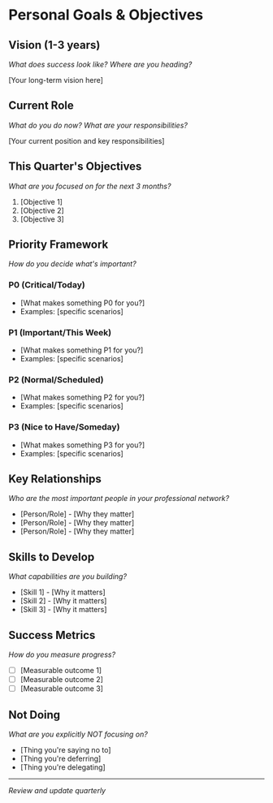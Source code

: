 # Personal Goals & Objectives

## Vision (1-3 years)
_What does success look like? Where are you heading?_

[Your long-term vision here]

## Current Role
_What do you do now? What are your responsibilities?_

[Your current position and key responsibilities]

## This Quarter's Objectives
_What are you focused on for the next 3 months?_

1. [Objective 1]
2. [Objective 2]  
3. [Objective 3]

## Priority Framework
_How do you decide what's important?_

### P0 (Critical/Today)
- [What makes something P0 for you?]
- Examples: [specific scenarios]

### P1 (Important/This Week)
- [What makes something P1 for you?]
- Examples: [specific scenarios]

### P2 (Normal/Scheduled)
- [What makes something P2 for you?]
- Examples: [specific scenarios]

### P3 (Nice to Have/Someday)
- [What makes something P3 for you?]
- Examples: [specific scenarios]

## Key Relationships
_Who are the most important people in your professional network?_

- [Person/Role] - [Why they matter]
- [Person/Role] - [Why they matter]
- [Person/Role] - [Why they matter]

## Skills to Develop
_What capabilities are you building?_

- [Skill 1] - [Why it matters]
- [Skill 2] - [Why it matters]
- [Skill 3] - [Why it matters]

## Success Metrics
_How do you measure progress?_

- [ ] [Measurable outcome 1]
- [ ] [Measurable outcome 2]
- [ ] [Measurable outcome 3]

## Not Doing
_What are you explicitly NOT focusing on?_

- [Thing you're saying no to]
- [Thing you're deferring]
- [Thing you're delegating]

---

*Review and update quarterly*